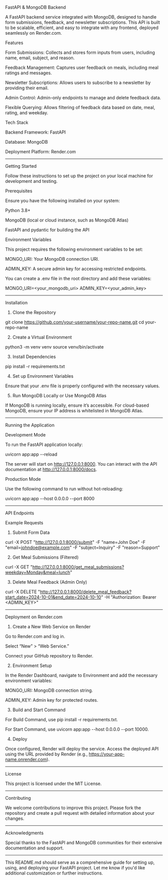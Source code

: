 FastAPI & MongoDB Backend

A FastAPI backend service integrated with MongoDB, designed to handle form submissions, feedback, and newsletter subscriptions. This API is built to be scalable, efficient, and easy to integrate with any frontend, deployed seamlessly on Render.com.

Features

Form Submissions: Collects and stores form inputs from users, including name, email, subject, and reason.

Feedback Management: Captures user feedback on meals, including meal ratings and messages.

Newsletter Subscriptions: Allows users to subscribe to a newsletter by providing their email.

Admin Control: Admin-only endpoints to manage and delete feedback data.

Flexible Querying: Allows filtering of feedback data based on date, meal, rating, and weekday.


Tech Stack

Backend Framework: FastAPI

Database: MongoDB

Deployment Platform: Render.com



---

Getting Started

Follow these instructions to set up the project on your local machine for development and testing.

Prerequisites

Ensure you have the following installed on your system:

Python 3.8+

MongoDB (local or cloud instance, such as MongoDB Atlas)

FastAPI and pydantic for building the API


Environment Variables

This project requires the following environment variables to be set:

MONGO_URI: Your MongoDB connection URI.

ADMIN_KEY: A secure admin key for accessing restricted endpoints.


You can create a .env file in the root directory and add these variables:

MONGO_URI=<your_mongodb_uri>
ADMIN_KEY=<your_admin_key>


---

Installation

1. Clone the Repository

git clone https://github.com/your-username/your-repo-name.git
cd your-repo-name


2. Create a Virtual Environment

python3 -m venv venv
source venv/bin/activate


3. Install Dependencies

pip install -r requirements.txt


4. Set up Environment Variables

Ensure that your .env file is properly configured with the necessary values.


5. Run MongoDB Locally or Use MongoDB Atlas

If MongoDB is running locally, ensure it’s accessible. For cloud-based MongoDB, ensure your IP address is whitelisted in MongoDB Atlas.




---

Running the Application

Development Mode

To run the FastAPI application locally:

uvicorn app:app --reload

The server will start on http://127.0.0.1:8000. You can interact with the API documentation at http://127.0.0.1:8000/docs.

Production Mode

Use the following command to run without hot-reloading:

uvicorn app:app --host 0.0.0.0 --port 8000


---

API Endpoints

Example Requests

1. Submit Form Data

curl -X POST "http://127.0.0.1:8000/submit" -F "name=John Doe" -F "email=johndoe@example.com" -F "subject=Inquiry" -F "reason=Support"

2. Get Meal Submissions (Filtered)

curl -X GET "http://127.0.0.1:8000/get_meal_submissions?weekday=Monday&meal=lunch"

3. Delete Meal Feedback (Admin Only)

curl -X DELETE "http://127.0.0.1:8000/delete_meal_feedback?start_date=2024-10-01&end_date=2024-10-10" -H "Authorization: Bearer <ADMIN_KEY>"


---

Deployment on Render.com

1. Create a New Web Service on Render

Go to Render.com and log in.

Select “New” > “Web Service.”

Connect your GitHub repository to Render.



2. Environment Setup

In the Render Dashboard, navigate to Environment and add the necessary environment variables:

MONGO_URI: MongoDB connection string.

ADMIN_KEY: Admin key for protected routes.



3. Build and Start Command

For Build Command, use pip install -r requirements.txt.

For Start Command, use uvicorn app:app --host 0.0.0.0 --port 10000.



4. Deploy

Once configured, Render will deploy the service. Access the deployed API using the URL provided by Render (e.g., https://your-app-name.onrender.com).




---

License

This project is licensed under the MIT License.


---

Contributing

We welcome contributions to improve this project. Please fork the repository and create a pull request with detailed information about your changes.


---

Acknowledgments

Special thanks to the FastAPI and MongoDB communities for their extensive documentation and support.


---

This README.md should serve as a comprehensive guide for setting up, using, and deploying your FastAPI project. Let me know if you'd like additional customization or further instructions.

